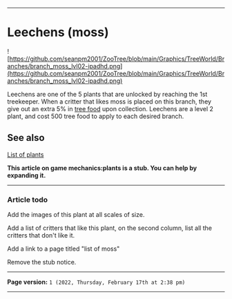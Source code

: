 
***

# Leechens (moss)

![https://github.com/seanpm2001/ZooTree/blob/main/Graphics/TreeWorld/Branches/branch_moss_lvl02-ipadhd.png](https://github.com/seanpm2001/ZooTree/blob/main/Graphics/TreeWorld/Branches/branch_moss_lvl02-ipadhd.png)

Leechens are one of the 5 plants that are unlocked by reaching the 1st treekeeper. When a critter that likes moss is placed on this branch, they give out an extra 5% in [tree food](https://github.com/seanpm2001/SeansLifeArchive_Images_ThePlayForge_Tree-World/wiki/Tree-food/) upon collection. Leechens are a level 2 plant, and cost 500 tree food to apply to each desired branch.

## See also

[List of plants](https://github.com/seanpm2001/SeansLifeArchive_Images_ThePlayForge_Tree-World/wiki/List-of-plants/)

**This article on game mechanics:plants is a stub. You can help by expanding it.**

***

### Article todo

Add the images of this plant at all scales of size.

Add a list of critters that like this plant, on the second column, list all the critters that don't like it.

Add a link to a page titled "list of moss"

Remove the stub notice.

***

**Page version:** `1 (2022, Thursday, February 17th at 2:38 pm)`

***
